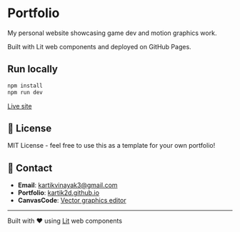 # Portfolio

My personal website showcasing game dev and motion graphics work.

Built with Lit web components and deployed on GitHub Pages.

## Run locally

```bash
npm install
npm run dev
```

[Live site](https://kartik2d.github.io)

## 📄 License

MIT License - feel free to use this as a template for your own portfolio!

## 🤝 Contact

- **Email**: kartikvinayak3@gmail.com
- **Portfolio**: [kartik2d.github.io](https://kartik2d.github.io)
- **CanvasCode**: [Vector graphics editor](https://kartik2d.github.io/CanvasCode)

---

Built with ❤️ using [Lit](https://lit.dev) web components
